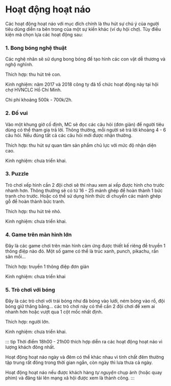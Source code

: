 # Hoạt động hoạt náo
Các hoạt động hoạt náo với mục đích chính là thu hút sự chú ý của người tiêu dùng diễn ra bên trong của một sự kiến khác (ví dụ hội chợ). Tùy điều kiện mà chọn lựa các hoạt động sau:

### 1. Bong bóng nghệ thuật
Các nghệ nhân sẽ sử dụng bong bóng để tạo hình các con vật dễ thương và nghộ nghĩnh.

Thích hợp: thu hút trẻ con.

Kinh nghiệm: năm 2017 và 2018 công ty đã tổ chức hoạt động này tại hội chợ HVNCLC Hồ Chí Minh.

Chi phí khoảng 500k - 700k/2h.

### 2. Đố vui
Vào một khung giờ cố định, MC sẽ đọc các câu hỏi (đơn giản) để người tiêu dùng có thể tham gia trả lời. Thông thường, mỗi người sẽ trả lời khoảng 4 - 6 câu hỏi. Nếu đúng tất cả các câu hỏi mới được nhận thưởng.

Thích hợp: thu hút sự quan tâm sản phẩm chủ lực với mức độ nhận diện cao.

Kinh nghiệm: chưa triển khai.

### 3. Puzzle
Trò chơi xếp hình cần 2 đội chơi sẽ thi nhau xem ai xếp được hình cho trước nhanh hơn. Thông thường sẽ có từ 16 - 25 mảnh ghép để hoàn thành 1 bức tranh cho trước. Hoặc có thể sử dụng hình thức di chuyển các mảnh ghép gỗ để hoàn thành bức tranh.

Thích hợp: thu hút trẻ nhỏ.

Kinh nghiệm: chưa triển khai.

### 4. Game trên màn hình lớn
Đây là các game chơi trên màn hình cảm ứng được thiết kế riêng để truyền 1 thông điệp nào đó. Một số game có thể là trúc xanh, punch, pikachu, rắn săn mồi...

Thích hợp: truyền 1 thông điệp đơn giản

Kinh nghiệm: chưa triển khai

### 5. Trò chơi với bóng
Đây là các trò chơi với trái bóng như đá bóng vào lưới, ném bóng vào rổ, đội bóng giữ thăng bằng... các trò chơi này có thể cần 2 đội chơi để xem ai nhanh hơn hoặc vượt qua 1 cột mốc nhất định.

Thích hợp: người lớn.

Kinh nghiệm: chưa triển khai.

::: tip
Thời điểm 18h00 - 21h00 thích hợp diễn ra các hoạt động hoạt náo vì lượng khách đông nhất.

Hoạt động hoạt náo ngày và đêm có thể khác nhau vì tính chất đêm thường tập trung rất đông trong thời gian ngắn, còn ngày thì lưa thưa cả ngày.

Hoạt động hoạt náo nếu được khách hàng *tự nguyện* chụp ảnh (hoặc quay phim) và đăng tải lên mạng xã hội được xem là thành công.
:::
